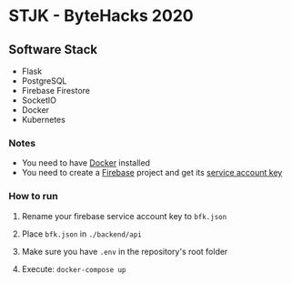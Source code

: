 # STJK - ByteHacks 2020

## Software Stack
- Flask
- PostgreSQL
- Firebase Firestore
- SocketIO
- Docker
- Kubernetes

### Notes
- You need to have [Docker](https://docker.com/gettingstarted) installed
- You need to create a [Firebase](https://firebase.google.com/) project and get its [service account key](https://console.firebase.google.com/u/0/project/_/settings/serviceaccounts)

### How to run
1. Rename your firebase service account key to `bfk.json`

2. Place `bfk.json` in `./backend/api`

3. Make sure you have `.env` in the repository's root folder

4. Execute: `docker-compose up`
